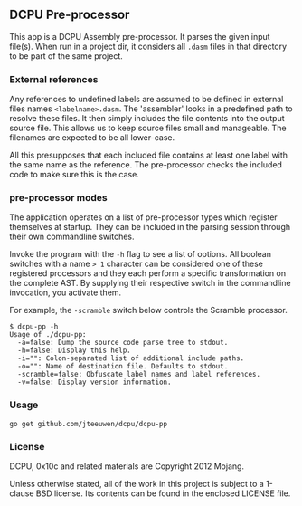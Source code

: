## DCPU Pre-processor

This app is a DCPU Assembly pre-processor. It parses the given input file(s).
When run in a project dir, it considers all `.dasm` files in that
directory to be part of the same project.

### External references

Any references to undefined labels are assumed to be defined
in external files names `<labelname>.dasm`. The 'assembler' looks in a
predefined path to resolve these files. It then simply includes the file
contents into the output source file. This allows us to keep source files
small and manageable. The filenames are expected to be all lower-case.

All this presupposes that each included file contains at least one label
with the same name as the reference. The pre-processor checks the
included code to make sure this is the case.

### pre-processor modes

The application operates on a list of pre-processor types which register
themselves at startup. They can be included in the parsing session through
their own commandline switches.

Invoke the program with the `-h` flag to see a list of options.
All boolean switches with a name `> 1` character can be considered
one of these registered processors and they each perform a specific
transformation on the complete AST. By supplying their respective switch
in the commandline invocation, you activate them. 

For example, the `-scramble` switch below controls the Scramble processor.

    $ dcpu-pp -h 
    Usage of ./dcpu-pp:
      -a=false: Dump the source code parse tree to stdout.
      -h=false: Display this help.
      -i="": Colon-separated list of additional include paths.
      -o="": Name of destination file. Defaults to stdout.
      -scramble=false: Obfuscate label names and label references.
      -v=false: Display version information.

### Usage

    go get github.com/jteeuwen/dcpu/dcpu-pp

### License

DCPU, 0x10c and related materials are Copyright 2012 Mojang.

Unless otherwise stated, all of the work in this project is subject to a
1-clause BSD license. Its contents can be found in the enclosed LICENSE file.
